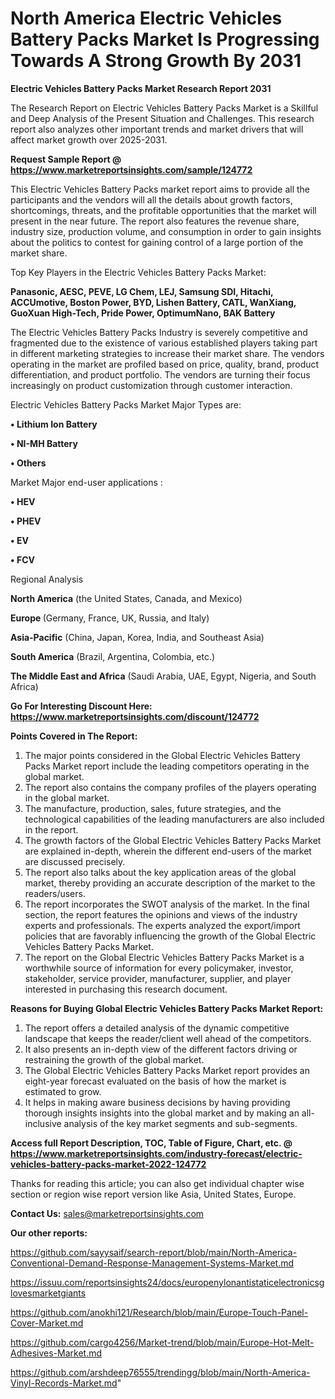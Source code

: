 # North America Electric Vehicles Battery Packs Market Is Progressing Towards A Strong Growth By 2031

<strong>Electric Vehicles Battery Packs Market Research Report 2031</strong>

The Research Report on Electric Vehicles Battery Packs Market is a Skillful and Deep Analysis of the Present Situation and Challenges. This research report also analyzes other important trends and market drivers that will affect market growth over 2025-2031.

<strong>Request Sample Report @ <a href=https://www.marketreportsinsights.com/sample/124772>https://www.marketreportsinsights.com/sample/124772</a></strong>

This Electric Vehicles Battery Packs market report aims to provide all the participants and the vendors will all the details about growth factors, shortcomings, threats, and the profitable opportunities that the market will present in the near future. The report also features the revenue share, industry size, production volume, and consumption in order to gain insights about the politics to contest for gaining control of a large portion of the market share.

Top Key Players in the Electric Vehicles Battery Packs Market:

<strong>Panasonic, AESC, PEVE, LG Chem, LEJ, Samsung SDI, Hitachi, ACCUmotive, Boston Power, BYD, Lishen Battery, CATL, WanXiang, GuoXuan High-Tech, Pride Power, OptimumNano, BAK Battery</strong>

The Electric Vehicles Battery Packs Industry is severely competitive and fragmented due to the existence of various established players taking part in different marketing strategies to increase their market share. The vendors operating in the market are profiled based on price, quality, brand, product differentiation, and product portfolio. The vendors are turning their focus increasingly on product customization through customer interaction.

Electric Vehicles Battery Packs Market Major Types are:

<strong>• Lithium Ion Battery 

• NI-MH Battery

• Others</strong>

Market Major end-user applications :

<strong>• HEV

• PHEV

• EV

• FCV</strong>

Regional Analysis

</u><strong><b>North America</b></strong> (the United States, Canada, and Mexico)

<strong><b>Europe </b></strong>(Germany, France, UK, Russia, and Italy)

<strong><b>Asia-Pacific</b></strong> (China, Japan, Korea, India, and Southeast Asia)

<strong><b>South America</b></strong> (Brazil, Argentina, Colombia, etc.)

<strong><b>The Middle East and Africa</b></strong> (Saudi Arabia, UAE, Egypt, Nigeria, and South Africa)

<strong>Go For Interesting Discount Here: <a href=https://www.marketreportsinsights.com/discount/124772>https://www.marketreportsinsights.com/discount/124772</a></strong>

<strong>Points Covered in The Report:</strong>
<ol>
  <li>The major points considered in the Global Electric Vehicles Battery Packs Market report include the leading competitors operating in the global market.</li>
  <li>The report also contains the company profiles of the players operating in the global market.</li>
  <li>The manufacture, production, sales, future strategies, and the technological capabilities of the leading manufacturers are also included in the report.</li>
  <li>The growth factors of the Global Electric Vehicles Battery Packs Market are explained in-depth, wherein the different end-users of the market are discussed precisely.</li>
  <li>The report also talks about the key application areas of the global market, thereby providing an accurate description of the market to the readers/users.</li>
  <li>The report incorporates the SWOT analysis of the market. In the final section, the report features the opinions and views of the industry experts and professionals. The experts analyzed the export/import policies that are favorably influencing the growth of the Global Electric Vehicles Battery Packs Market.</li>
  <li>The report on the Global Electric Vehicles Battery Packs Market is a worthwhile source of information for every policymaker, investor, stakeholder, service provider, manufacturer, supplier, and player interested in purchasing this research document.</li>
</ol>
<strong>Reasons for Buying Global Electric Vehicles Battery Packs Market Report:</strong>

<ol>
  <li>The report offers a detailed analysis of the dynamic competitive landscape that keeps the reader/client well ahead of the competitors.</li>
  <li>It also presents an in-depth view of the different factors driving or restraining the growth of the global market.</li>
  <li>The Global Electric Vehicles Battery Packs Market report provides an eight-year forecast evaluated on the basis of how the market is estimated to grow.</li>
  <li>It helps in making aware business decisions by having providing thorough insights insights into the global market and by making an all-inclusive analysis of the key market segments and sub-segments.</li>
</ol>
<strong>Access full Report Description, TOC, Table of Figure, Chart, etc. @ <a href=https://www.marketreportsinsights.com/industry-forecast/electric-vehicles-battery-packs-market-2022-124772>https://www.marketreportsinsights.com/industry-forecast/electric-vehicles-battery-packs-market-2022-124772</a></strong>


Thanks for reading this article; you can also get individual chapter wise section or region wise report version like Asia, United States, Europe.

<strong>Contact Us:</strong>
sales@marketreportsinsights.com

<strong>Our other reports:</strong>

<a href=https://github.com/sayysaif/search-report/blob/main/North-America-Conventional-Demand-Response-Management-Systems-Market.md>https://github.com/sayysaif/search-report/blob/main/North-America-Conventional-Demand-Response-Management-Systems-Market.md</a>

<a href=https://issuu.com/reportsinsights24/docs/europenylonantistaticelectronicsglovesmarketgiants>https://issuu.com/reportsinsights24/docs/europenylonantistaticelectronicsglovesmarketgiants</a>

<a href=https://github.com/anokhi121/Research/blob/main/Europe-Touch-Panel-Cover-Market.md>https://github.com/anokhi121/Research/blob/main/Europe-Touch-Panel-Cover-Market.md</a>

<a href=https://github.com/cargo4256/Market-trend/blob/main/Europe-Hot-Melt-Adhesives-Market.md>https://github.com/cargo4256/Market-trend/blob/main/Europe-Hot-Melt-Adhesives-Market.md</a>

<a href=https://github.com/arshdeep76555/trendingg/blob/main/North-America-Vinyl-Records-Market.md>https://github.com/arshdeep76555/trendingg/blob/main/North-America-Vinyl-Records-Market.md</a>"
